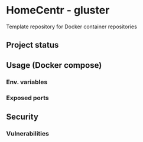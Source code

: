 # HomeCentr - gluster
Template repository for Docker container repositories

## Project status

## Usage (Docker compose)

### Env. variables
### Exposed ports

## Security

### Vulnerabilities